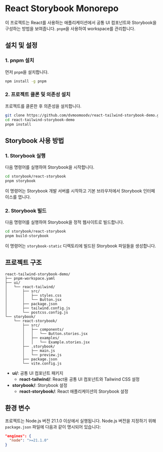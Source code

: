 # React Storybook Monorepo

이 프로젝트는 React를 사용하는 애플리케이션에서 공통 UI 컴포넌트와 Storybook을 구성하는 방법을 보여줍니다. `pnpm`을 사용하여 workspace를 관리합니다.

## 설치 및 설정

### 1. pnpm 설치

먼저 `pnpm`을 설치합니다.

```bash
npm install -g pnpm
```


### 2. 프로젝트 클론 및 의존성 설치

프로젝트를 클론한 후 의존성을 설치합니다.

```bash
git clone https://github.com/dvmoomoodv/react-tailwind-storybook-demo.git
cd react-tailwind-storybook-demo
pnpm install
```

## Storybook 사용 방법

### 1. Storybook 실행

다음 명령어를 실행하여 Storybook을 시작합니다.

```bash
cd storybook/react-storybook
pnpm storybook
```

이 명령어는 Storybook 개발 서버를 시작하고 기본 브라우저에서 Storybook 인터페이스를 엽니다.

### 2. Storybook 빌드

다음 명령어를 실행하여 Storybook을 정적 웹사이트로 빌드합니다.

```bash
cd storybook/react-storybook
pnpm build-storybook
```

이 명령어는 `storybook-static` 디렉토리에 빌드된 Storybook 파일들을 생성합니다.

## 프로젝트 구조

```
react-tailwind-storybook-demo/
├── pnpm-workspace.yaml
├── ui/
│   └── react-tailwind/
│       ├── src/
│       │   ├── styles.css
│       │   └── Button.jsx
│       ├── package.json
│       ├── tailwind.config.js
│       └── postcss.config.js
└── storybook/
    └── react-storybook/
        ├── src/
        │   ├── components/
        │   │   └── Button.stories.jsx
        │   ├── examples/
        │   │   └── Example.stories.jsx
        ├── .storybook/
        │   ├── main.js
        │   └── preview.js
        ├── package.json
        └── vite.config.js
```

- **ui/**: 공통 UI 컴포넌트 패키지
  - **react-tailwind/**: React용 공통 UI 컴포넌트와 Tailwind CSS 설정
- **storybook/**: Storybook 설정
  - **react-storybook/**: React 애플리케이션의 Storybook 설정

## 환경 변수

프로젝트는 Node.js 버전 21.1.0 이상에서 실행됩니다. Node.js 버전을 지정하기 위해 `package.json` 파일에 다음과 같이 명시되어 있습니다:

```json
"engines": {
  "node": ">=21.1.0"
}
```
